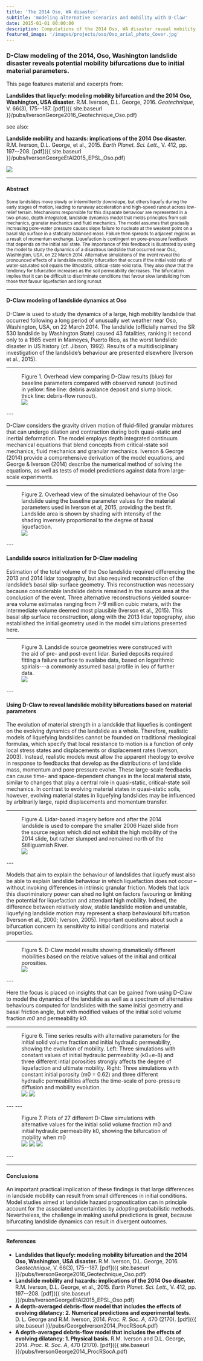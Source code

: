 ```yaml
---
title: 'The 2014 Oso, WA disaster'
subtitle: 'modeling alternative scenarios and mobility with D-Claw'
date: 2015-01-01 00:00:00
description: Computations of the 2014 Oso, WA disaster reveal mobility bifurcations related to initial and critical porosities.
featured_image: '/images/projects/oso/Oso_arial_photo_Cover.jpg'
---
```


### D-Claw modeling of the 2014, Oso, Washington landslide disaster reveals potential mobility bifurcations due to initial material parameters.


This page features material and excerpts from:

**Landslides that liquefy: modeling mobility bifurcation and the 2014 Oso, Washington, USA disaster.** R.M. Iverson, D.L. George, 2016. *Geotechnique*, V. 66(3), 175--187. [pdf]({{ site.baseurl }}/pubs/IversonGeorge2016_Geotechnique_Oso.pdf)

see also:

**Landslide mobility and hazards: implications of the 2014 Oso disaster.** R.M. Iverson, D.L. George, et al., 2015. *Earth Planet. Sci. Lett.*, V. 412, pp. 197--208. [pdf]({{ site.baseurl }}/pubs/IversonGeorgeEtAl2015_EPSL_Oso.pdf)

![](/images/projects/oso/Oso_arial_photo.jpg)

---
#### Abstract
<small>
Some landslides move slowly or intermittently downslope, but others liquefy during the early stages of motion, leading to runaway acceleration and high-speed runout across low-relief terrain. Mechanisms responsible for this disparate behaviour are represented in a two-phase, depth-integrated, landslide dynamics model that melds principles from soil mechanics, granular mechanics and fluid mechanics. The model assumes that gradually increasing pore-water pressure causes slope failure to nucleate at the weakest point on a basal slip surface in a statically balanced mass. Failure then spreads to adjacent regions as a result of momentum exchange. Liquefaction is contingent on pore-pressure feedback that depends on the initial soil state. The importance of this feedback is illustrated by using the model to study the dynamics of a disastrous landslide that occurred near Oso, Washington, USA, on 22 March 2014. Alternative simulations of the event reveal the pronounced effects of a landslide mobility bifurcation that occurs if the initial void ratio of water-saturated soil equals the lithostatic, critical-state void ratio. They also show that the tendency for bifurcation increases as the soil permeability decreases. The bifurcation implies that it can be difficult to discriminate conditions that favour slow landsliding from those that favour liquefaction and long runout.
</small>

---
#### D-Claw modeling of landslide dynamics at Oso

D-Claw is used to study the dynamics of a large, high mobility landslide that occurred following a long period of unusually wet weather near Oso, Washington, USA, on 22 March 2014. The landslide (officially named the SR 530 landslide by Washington State) caused 43 fatalities, ranking it second only to a 1985 event in Mameyes, Puerto Rico, as the worst landslide disaster in US history (cf. Jibson, 1992). Results of a multidisciplinary investigation of the landslide’s behaviour are presented elsewhere (Iverson et al., 2015). 

---
<figure>
<figcaption> Figure 1. Overhead view comparing D-Claw results (blue) for baseline parameters compared with observed runout (outlined in yellow: fine line: debris avalance deposit and slump block. thick line: debris-flow runout).</figcaption>
<div class="gallery" data-columns="2">
    <img src="{{ site.baseurl }}/images/projects/oso/OsoDClawMapCompare_small.jpg">
</div>
</figure>
---

D-Claw considers the gravity driven motion of fluid-filled granular mixtures that can undergo dilation and contraction during both quasi-static and inertial deformation. The model employs depth integrated continuum mechanical equations that blend concepts from critical-state soil mechanics, fluid mechanics and granular mechanics. Iverson & George (2014) provide a comprehensive derivation of the model equations, and George & Iverson (2014) describe the numerical method of solving the equations, as well as tests of model predictions against data from large-scale experiments. 

---
<figure>
<figcaption>Figure 2. Overhead view of the simulated behaviour of the Oso landslide using the baseline parameter values for the material parameters used in Iverson et al, 2015, providing the best fit. Landslide area is shown by shading with intensity of the shading inversely
proportional to the degree of basal liquefaction.</figcaption>
<div class="gallery" data-columns="1">
    <img src="{{ site.baseurl }}/images/projects/oso/6panel_0contour.png">
</div>
</figure>
---

####  Landslide source initialization for D-Claw modeling

Estimation of the total volume of the Oso landslide required differencing the 2013 and 2014 lidar topography, but also required reconstruction of the landslide’s basal slip-surface geometry. This reconstruction was necessary because considerable landslide debris remained in the source area at the conclusion of the event. Three alternative reconstructions yielded source-area volume estimates ranging from 7-9 million cubic meters, with the intermediate volume deemed most plausible (Iverson et al., 2015). This basal slip surface reconstruction, along with the 2013 lidar topography, also established the initial geometry used in the model simulations presented here.

---
<figure>
<figcaption>Figure 3. Landslide source geometries were construced with the aid of pre- and post-event lidar. Buried deposits required fitting a failure surface to availabe data, based on logarithmic spirials---a commonly assumed basal profile in lieu of further data. </figcaption>
<div class="gallery" data-columns="1">
    <img src="{{ site.baseurl }}/images/projects/oso/OsoDClawLogSpiralSources.png">
</div>
</figure>
---

#### Using D-Claw to reveal landslide mobility bifurcations based on material parameters

The evolution of material strength in a landslide that liquefies is contingent on the evolving dynamics of the landslide as a whole. Therefore, realistic models of liquefying landslides cannot be founded on traditional rheological formulas, which specify that local resistance to motion is a function of only local stress states and displacements or displacement rates (Iverson, 2003). Instead, realistic models must allow the apparent rheology to evolve in response to feedbacks that develop as the distributions of landslide mass, momentum and pore pressure evolve. These large-scale feedbacks can cause time- and space-dependent changes in the local material state, similar to changes that play a central role in quasi-static, critical-state soil mechanics. In contrast to evolving material states in quasi-static soils, however, evolving material states in liquefying landslides may be influenced by arbitrarily large, rapid displacements and momentum transfer. 

---
<figure>
<figcaption>Figure 4. Lidar-based imagery before and after the 2014 landslide is used to compare the smaller 2006 Hazel slide from the source region which did not exhibit the high mobility of the 2014 slide, but rather slumped and remained north of the Stilliguamish River.</figcaption>
<div class="gallery" data-columns="1">
    <img src="{{ site.baseurl }}/images/projects/oso/OsoHazelOblique.png">
</div>
</figure>
---

Models that aim to explain the behaviour of landslides that liquefy must also be able to explain landslide behaviour in which liquefaction does not occur – without invoking differences in intrinsic granular friction. Models that lack this discriminatory power can shed no light on factors favouring or limiting the potential for liquefaction and attendant high mobility. Indeed, the difference between relatively slow, stable landslide motion and unstable, liquefying landslide motion may represent a sharp behavioural bifurcation (Iverson et al., 2000; Iverson, 2005). Important questions about such a bifurcation concern its sensitivity to initial conditions and material properties.

---
<figure>
<figcaption>Figure 5. D-Claw model results showing dramatically different mobilities based on the relative values of the initial and critical porosities.</figcaption>
<img src="{{ site.baseurl }}/images/projects/oso/OsoDclawMapBifurcation.jpg">
</figure>
---

Here the focus is placed on insights that can be gained from using D-Claw to model the dynamics of the landslide as well as a spectrum of alternative behaviours computed for landslides with the same initial geometry and basal friction angle, but with modified values of the initial solid volume fraction *m0* and permeability *k0*.

---
<figure>
<figcaption> Figure 6. Time series results with alternative parameters for the initial solid volume fraction and initial hydraulic permeability, showing the evolution of mobility. Left: Three simulations with constant values of initial hydraulic permeability (k0=e-8) and three different intial porosities strongly affects the degree of liquefaction and ultimate mobility. Right: Three simulations with constant initial porosity (m0 = 0.62) and three different hydraulic permeabilities affects the time-scale of pore-pressure diffusion and mobility evolution.</figcaption>
<div class="gallery" data-columns="2">
    <img src="/images/projects/oso/TKEComparePorosity.png">
    <img src="/images/projects/oso/TKEComparePerm.png">
</div>
</figure>
---
---
<figure>
<figcaption> Figure 7. Plots of 27 different D-Claw simulations with alternative values for the initial solid volume fraction m0 and initial hydraulic permeability k0, showing the bifurcation of mobility when m0<m_crit. Panels show alternative measures of ultimate mobility </figcaption>
<div class="gallery" data-columns="3">
    <img src="/images/projects/oso/MaxTKE.png ">
    <img src="/images/projects/oso/HoverL.png">
    <img src="/images/projects/oso/CoverageArea.png ">
</div>
</figure>
---

---
#### Conclusions

An important practical implication of these findings is that large differences in landside mobility can result from small differences in initial conditions. Model studies aimed at landslide hazard prognostication can in principle account for the associated uncertainties by adopting probabilistic methods. Nevertheless, the challenge in making useful predictions is great, because bifurcating landslide dynamics can result in divergent outcomes.

---
#### References

* **Landslides that liquefy: modeling mobility bifurcation and the 2014 Oso, Washington, USA disaster.** R.M. Iverson, D.L. George, 2016. *Geotechnique*, V. 66(3), 175--187. [pdf]({{ site.baseurl }}/pubs/IversonGeorge2016_Geotechnique_Oso.pdf)
* **Landslide mobility and hazards: implications of the 2014 Oso disaster.** R.M. Iverson, D.L. George, et al., 2015. *Earth Planet. Sci. Lett.*, V. 412, pp. 197--208. [pdf]({{ site.baseurl }}/pubs/IversonGeorgeEtAl2015_EPSL_Oso.pdf)
* **A depth-averaged debris-flow model that includes the effects of evolving dilatancy: 2. Numerical predictions and experimental tests.** D. L. George and R.M. Iverson, 2014. *Proc. R. Soc. A*, 470 (2170). [pdf]({{ site.baseurl }}/pubs/GeorgeIverson2014_ProcRSocA.pdf)
*  **A depth-averaged debris-flow model that includes the effects of evolving dilatancy: 1. Physical basis.** R.M. Iverson and D.L. George, 2014. *Proc. R. Soc. A*, 470 (2170). [pdf]({{ site.baseurl }}/pubs/IversonGeorge2014_ProcRSocA.pdf)



